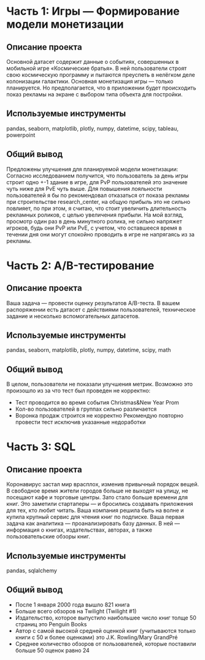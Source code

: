 # Часть 1: Игры — Формирование модели монетизации

## Описание проекта
Основной датасет содержит данные о событиях, совершенных в мобильной игре «Космические братья». В ней пользователи строят свою космическую программу и пытаются преуспеть в нелёгком деле колонизации галактики. Основная монетизация игры — только планируется. Но предполагается, что в приложении будет происходить показ рекламы на экране с выбором типа объекта для постройки.

## Используемые инструменты
pandas, seaborn, matplotlib, plotly, numpy, datetime, scipy, tableau, powerpoint

## Общий вывод
Предложены улучшения для планируемой модели монетизации:
Согласно исследованием получится, что пользователь за день игры строит одно +-1 здание в игре, для PvP пользователей это значение чуть ниже для PvE чуть выше.  Для повышения лояльности пользователей я бы по рекомендовал отказаться от показа рекламы при строительстве research_center, на общую прибыль это не сильно повлияет, по при этом, я считаю, что стоит увеличить длительность рекламных роликов, с целью увеличения прибыли. На мой взгляд, просмотр один раз в день минутного ролика, не сильно напряжет игроков, будь они PvP или PvE, с учетом, что оставшееся время в течении дня они могут спокойно проводить в игре не напрягаясь из за рекламы.

# Часть 2: A/B-тестирование

## Описание проекта
Ваша задача — провести оценку результатов A/B-теста. В вашем распоряжении есть датасет с действиями пользователей, техническое задание и несколько вспомогательных датасетов.

## Используемые инструменты
pandas, seaborn, matplotlib, plotly, numpy, datetime, scipy, math

## Общий вывод
В целом,  пользователи не показали улучшения метрик.
Возможно это произошло из за что тест был проведен не корректно:
- Тест проводится во время события Christmas&New Year Prom
- Кол-во пользователей в группах сильно различается
- Воронка продаж строится не корректно
Рекомендую повторно провести тест исключив указанные недоработки

# Часть 3: SQL

## Описание проекта
Коронавирус застал мир врасплох, изменив привычный порядок вещей. В свободное время жители городов больше не выходят на улицу, не посещают кафе и торговые центры. Зато стало больше времени для книг. Это заметили стартаперы — и бросились создавать приложения для тех, кто любит читать. Ваша компания решила быть на волне и купила крупный сервис для чтения книг по подписке. Ваша первая задача как аналитика — проанализировать базу данных. В ней — информация о книгах, издательствах, авторах, а также пользовательские обзоры книг.

## Используемые инструменты
pandas, sqlalchemy

## Общий вывод
- После 1 января 2000 года вышло 821 книга
- Больше всего обзоров на Twilight (Twilight #1)
- Издательство, которое выпустило наибольшее число книг толще 50 страниц это Penguin Books
- Автор с самой высокой средней оценкой книг (учитываются только книги с 50 и более оценками) это J.K. Rowling/Mary GrandPré
- Cреднее количество обзоров от пользователей, которые поставили больше 50 оценок равно 24
